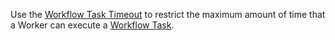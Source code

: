 Use the [Workflow Task Timeout](/concepts/what-is-a-workflow-task-timeout) to restrict the maximum amount of time that a Worker can execute a [Workflow Task](/concepts/what-is-a-workflow-task).
